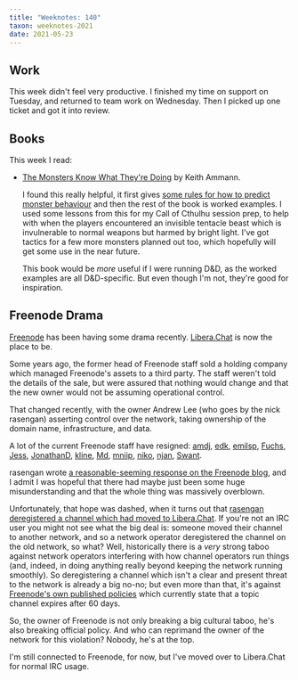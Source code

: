 ```yaml
---
title: "Weeknotes: 140"
taxon: weeknotes-2021
date: 2021-05-23
---
```


## Work

This week didn't feel very productive.  I finished my time on support
on Tuesday, and returned to team work on Wednesday.  Then I picked up
one ticket and got it into review.


## Books

This week I read:

- [The Monsters Know What They're Doing][] by Keith Ammann.

  I found this really helpful, it first gives [some rules for how to
  predict monster behaviour][] and then the rest of the book is worked
  examples.  I used some lessons from this for my Call of Cthulhu
  session prep, to help with when the players encountered an invisible
  tentacle beast which is invulnerable to normal weapons but harmed by
  bright light.  I've got tactics for a few more monsters planned out
  too, which hopefully will get some use in the near future.

  This book would be *more* useful if I were running D&D, as the
  worked examples are all D&D-specific.  But even though I'm not,
  they're good for inspiration.

[The Monsters Know What They're Doing]: http://spyandowl.com/the-monsters-know
[some rules for how to predict monster behaviour]: https://www.themonstersknow.com/why-these-tactics/


## Freenode Drama

[Freenode][] has been having some drama recently.  [Libera.Chat][] is
now the place to be.

Some years ago, the former head of Freenode staff sold a holding
company which managed Freenode's assets to a third party.  The staff
weren't told the details of the sale, but were assured that nothing
would change and that the new owner would not be assuming operational
control.

That changed recently, with the owner Andrew Lee (who goes by the nick
rasengan) asserting control over the network, taking ownership of the
domain name, infrastructure, and data.

A lot of the current Freenode staff have resigned: [amdj](https://gist.github.com/aaronmdjones/1a9a93ded5b7d162c3f58bdd66b8f491), [edk](https://gist.github.com/edk0/478fb4351bc3ba458288d6878032669d), [emilsp](https://gist.github.com/pinkisemils/39d4ded8b1639b6f39dcab15618649f5), [Fuchs](https://fuchsnet.ch/freenode-resign-letter.txt), [Jess](https://gist.github.com/jesopo/45a3e9cdbe517dc55e6058eb43b00ed9), [JonathanD](https://gist.github.com/JonathanD82/6518b93708e0aaf4b8f92c8e7200816d), [kline](https://kline.sh/), [Md](https://blog.bofh.it/debian/id_461), [mniip](https://mniip.com/freenode.txt), [niko](https://coevoet.fr/freenode.html), [njan](http://jeremiad.org/freenode.shtml), [Swant](https://swantzter.se/freenode-resignation/).

rasengan wrote [a reasonable-seeming response on the Freenode blog][],
and I admit I was hopeful that there had maybe just been some huge
misunderstanding and that the whole thing was massively overblown.

Unfortunately, that hope was dashed, when it turns out that [rasengan
deregistered a channel which had moved to Libera.Chat][].  If you're
not an IRC user you might not see what the big deal is: someone moved
their channel to another network, and so a network operator
deregistered the channel on the old network, so what?  Well,
historically there is a *very* strong taboo against network operators
interfering with how channel operators run things (and, indeed, in
doing anything really beyond keeping the network running smoothly).
So deregistering a channel which isn't a clear and present threat to
the network is already a big no-no; but even more than that, it's
against [Freenode's own published policies][] which currently state
that a topic channel expires after 60 days.

So, the owner of Freenode is not only breaking a big cultural taboo,
he's also breaking official policy.  And who can reprimand the owner
of the network for this violation?  Nobody, he's at the top.

I'm still connected to Freenode, for now, but I've moved over to
Libera.Chat for normal IRC usage.

[Freenode]: https://freenode.net/
[Libera.Chat]: https://libera.chat/
[a reasonable-seeming response on the Freenode blog]: https://freenode.net/news/freenode-is-foss
[rasengan deregistered a channel which had moved to Libera.Chat]: https://www.devever.net/~hl/freenode_abuse
[Freenode's own published policies]: https://freenode.net/policies
